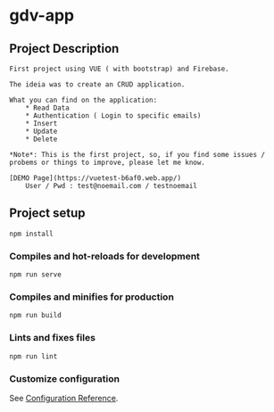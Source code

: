 # gdv-app


## Project Description
```
First project using VUE ( with bootstrap) and Firebase.

The ideia was to create an CRUD application.

What you can find on the application:
    * Read Data
    * Authentication ( Login to specific emails) 
    * Insert 
    * Update
    * Delete

*Note*: This is the first project, so, if you find some issues / probems or things to improve, please let me know.

[DEMO Page](https://vuetest-b6af0.web.app/)
    User / Pwd : test@noemail.com / testnoemail

```


## Project setup
```
npm install
```

### Compiles and hot-reloads for development
```
npm run serve
```

### Compiles and minifies for production
```
npm run build
```

### Lints and fixes files
```
npm run lint
```

### Customize configuration
See [Configuration Reference](https://cli.vuejs.org/config/).
